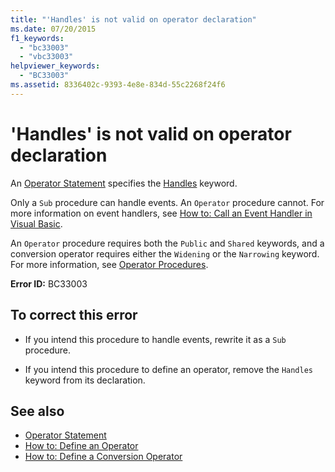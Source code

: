 ```yaml
---
title: "'Handles' is not valid on operator declaration"
ms.date: 07/20/2015
f1_keywords: 
  - "bc33003"
  - "vbc33003"
helpviewer_keywords: 
  - "BC33003"
ms.assetid: 8336402c-9393-4e8e-834d-55c2268f24f6
---
```

# 'Handles' is not valid on operator declaration
An [Operator Statement](../language-reference/statements/operator-statement.md) specifies the [Handles](../language-reference/statements/handles-clause.md) keyword.  
  
 Only a `Sub` procedure can handle events. An `Operator` procedure cannot. For more information on event handlers, see [How to: Call an Event Handler in Visual Basic](../programming-guide/language-features/procedures/how-to-call-an-event-handler.md).  
  
 An `Operator` procedure requires both the `Public` and `Shared` keywords, and a conversion operator requires either the `Widening` or the `Narrowing` keyword. For more information, see [Operator Procedures](../programming-guide/language-features/procedures/operator-procedures.md).  
  
 **Error ID:** BC33003  
  
## To correct this error  
  
- If you intend this procedure to handle events, rewrite it as a `Sub` procedure.  
  
- If you intend this procedure to define an operator, remove the `Handles` keyword from its declaration.  
  
## See also

- [Operator Statement](../language-reference/statements/operator-statement.md)
- [How to: Define an Operator](../programming-guide/language-features/procedures/how-to-define-an-operator.md)
- [How to: Define a Conversion Operator](../programming-guide/language-features/procedures/how-to-define-a-conversion-operator.md)

